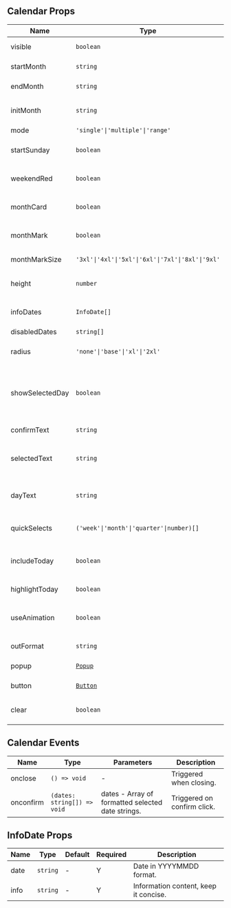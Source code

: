 ## Calendar Props

| Name            | Type                                                          | Default                                    | Required | Description                                                                    |
| --------------- | ------------------------------------------------------------- | ------------------------------------------ | -------- | ------------------------------------------------------------------------------ |
| visible         | `boolean`                                                     | `false`                                    | N        | Whether to show the calendar.                                                  |
| startMonth      | `string`                                                      | 6 months before current month              | N        | Start month in YYYYMM format.                                                  |
| endMonth        | `string`                                                      | 6 months after current month               | N        | End month in YYYYMM format.                                                    |
| initMonth       | `string`                                                      | Current month                              | N        | Initial display month in YYYYMM format.                                        |
| mode            | `'single'\|'multiple'\|'range'`                               | `'single'`                                 | N        | Selection mode.                                                                |
| startSunday     | `boolean`                                                     | `false`                                    | N        | Whether week starts from Sunday.                                               |
| weekendRed      | `boolean`                                                     | `false`                                    | N        | Whether weekend dates are in red.                                              |
| monthCard       | `boolean`                                                     | `true`                                     | N        | Whether to use card style for month data.                                      |
| monthMark       | `boolean`                                                     | `false`                                    | N        | Whether to show month watermark.                                               |
| monthMarkSize   | `'3xl'\|'4xl'\|'5xl'\|'6xl'\|'7xl'\|'8xl'\|'9xl'`             | `'7xl'`                                    | N        | Month watermark text size.                                                     |
| height          | `number`                                                      | `50`                                       | N        | Display height as percentage of page height.                                   |
| infoDates       | `InfoDate[]`                                                  | `[]`                                       | N        | Dates that need to display information.                                        |
| disabledDates   | `string[]`                                                    | `[]`                                       | N        | Disabled dates.                                                                |
| radius          | `'none'\|'base'\|'xl'\|'2xl'`                                 | `'xl'`                                     | N        | Border radius style for selected dates.                                        |
| showSelectedDay | `boolean`                                                     | `true`                                     | N        | Whether to show selected days count in confirm button for multiple/range mode. |
| confirmText     | `string`                                                      | Current language calendarLang.confirmText  | N        | Confirm button text.                                                           |
| selectedText    | `string`                                                      | Current language calendarLang.selectedText | N        | Part of confirm button text when showSelectedDay is true.                      |
| dayText         | `string`                                                      | Current language calendarLang.dayText      | N        | Part of confirm button text when showSelectedDay is true.                      |
| quickSelects    | `('week'\|'month'\|'quarter'\|number)[]`                      | `[]`                                       | N        | Quick selection configuration parameters.                                      |
| includeToday    | `boolean`                                                     | `false`                                    | N        | Whether to include today when using quick select days.                         |
| highlightToday  | `boolean`                                                     | `true`                                     | N        | Whether to highlight today.                                                    |
| useAnimation    | `boolean`                                                     | `true`                                     | N        | Whether to use animation when auto-scrolling to specified month.               |
| outFormat       | `string`                                                      | `'YMD'`                                    | N        | Output date format.                                                            |
| popup           | [`Popup`](https://stdf.design/#/components?nav=popup&tab=1)   | `{}`                                       | N        | Popup parameters.                                                              |
| button          | [`Button`](https://stdf.design/#/components?nav=button&tab=1) | `{}`                                       | N        | Confirm button parameters.                                                     |
| clear           | `boolean`                                                     | `true`                                     | N        | Whether to clear selected dates when closing.                                  |

## Calendar Events

| Name      | Type                        | Parameters                                        | Description                 |
| --------- | --------------------------- | ------------------------------------------------- | --------------------------- |
| onclose   | `() => void`                | -                                                 | Triggered when closing.     |
| onconfirm | `(dates: string[]) => void` | dates - Array of formatted selected date strings. | Triggered on confirm click. |

## InfoDate Props

| Name | Type     | Default | Required | Description                           |
| ---- | -------- | ------- | -------- | ------------------------------------- |
| date | `string` | -       | Y        | Date in YYYYMMDD format.              |
| info | `string` | -       | Y        | Information content, keep it concise. |
